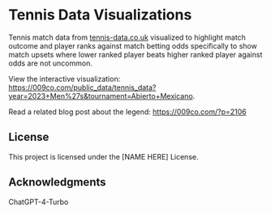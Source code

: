 # Tennis Data Visualizations

Tennis match data from <a href="http://tennis-data.co.uk" target="_blank">tennis-data.co.uk</a> visualized to highlight match outcome and player ranks against match betting odds specifically to show match upsets where lower ranked player beats higher ranked player against odds are not uncommon.

View the interactive visualization: <a href="https://009co.com/public_data/tennis_data?year=2023+Men%27s&tournament=Abierto+Mexicano" target="_blank">https://009co.com/public_data/tennis_data?year=2023+Men%27s&tournament=Abierto+Mexicano</a>.

Read a related blog post about the legend: <a href="https://009co.com/?p=2106" target="_blank">https://009co.com/?p=2106</a>

## License

This project is licensed under the [NAME HERE] License.

## Acknowledgments

ChatGPT-4-Turbo